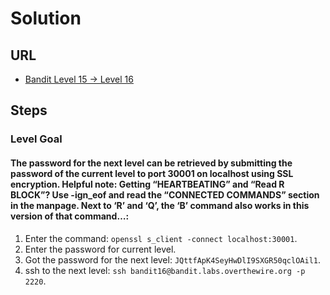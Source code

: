# Solution

## URL
- [Bandit Level 15 → Level 16](https://overthewire.org/wargames/bandit/bandit16.html)

## Steps

### Level Goal

#### The password for the next level can be retrieved by submitting the password of the current level to port 30001 on localhost using SSL encryption. Helpful note: Getting “HEARTBEATING” and “Read R BLOCK”? Use -ign_eof and read the “CONNECTED COMMANDS” section in the manpage. Next to ‘R’ and ‘Q’, the ‘B’ command also works in this version of that command…:
1. Enter the command: `openssl s_client -connect localhost:30001`.
2. Enter the password for current level.
3. Got the password for the next level: `JQttfApK4SeyHwDlI9SXGR50qclOAil1`.
4. ssh to the next level: `ssh bandit16@bandit.labs.overthewire.org -p 2220`.